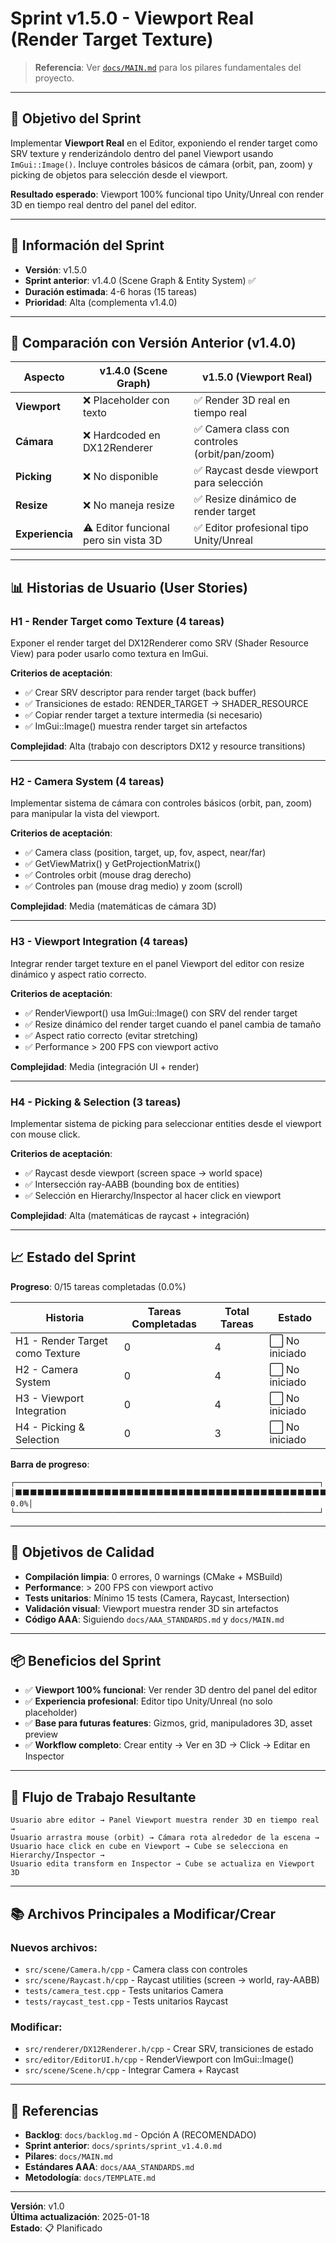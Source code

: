 ﻿# Sprint v1.5.0 - Viewport Real (Render Target Texture)

> **Referencia**: Ver [`docs/MAIN.md`](MAIN.md) para los pilares fundamentales del proyecto.

---

## 🎯 Objetivo del Sprint

Implementar **Viewport Real** en el Editor, exponiendo el render target como SRV texture y renderizándolo dentro del panel Viewport usando `ImGui::Image()`. Incluye controles básicos de cámara (orbit, pan, zoom) y picking de objetos para selección desde el viewport.

**Resultado esperado**: Viewport 100% funcional tipo Unity/Unreal con render 3D en tiempo real dentro del panel del editor.

---

## 📅 Información del Sprint

- **Versión**: v1.5.0
- **Sprint anterior**: v1.4.0 (Scene Graph & Entity System) ✅
- **Duración estimada**: 4-6 horas (15 tareas)
- **Prioridad**: Alta (complementa v1.4.0)

---

## 🎨 Comparación con Versión Anterior (v1.4.0)

| Aspecto | v1.4.0 (Scene Graph) | v1.5.0 (Viewport Real) |
|---------|---------------------|------------------------|
| **Viewport** | ❌ Placeholder con texto | ✅ Render 3D real en tiempo real |
| **Cámara** | ❌ Hardcoded en DX12Renderer | ✅ Camera class con controles (orbit/pan/zoom) |
| **Picking** | ❌ No disponible | ✅ Raycast desde viewport para selección |
| **Resize** | ❌ No maneja resize | ✅ Resize dinámico de render target |
| **Experiencia** | ⚠️ Editor funcional pero sin vista 3D | ✅ Editor profesional tipo Unity/Unreal |

---

## 📊 Historias de Usuario (User Stories)

### **H1 - Render Target como Texture** (4 tareas)
Exponer el render target del DX12Renderer como SRV (Shader Resource View) para poder usarlo como textura en ImGui.

**Criterios de aceptación**:
- ✅ Crear SRV descriptor para render target (back buffer)
- ✅ Transiciones de estado: RENDER_TARGET → SHADER_RESOURCE
- ✅ Copiar render target a texture intermedia (si necesario)
- ✅ ImGui::Image() muestra render target sin artefactos

**Complejidad**: Alta (trabajo con descriptors DX12 y resource transitions)

---

### **H2 - Camera System** (4 tareas)
Implementar sistema de cámara con controles básicos (orbit, pan, zoom) para manipular la vista del viewport.

**Criterios de aceptación**:
- ✅ Camera class (position, target, up, fov, aspect, near/far)
- ✅ GetViewMatrix() y GetProjectionMatrix()
- ✅ Controles orbit (mouse drag derecho)
- ✅ Controles pan (mouse drag medio) y zoom (scroll)

**Complejidad**: Media (matemáticas de cámara 3D)

---

### **H3 - Viewport Integration** (4 tareas)
Integrar render target texture en el panel Viewport del editor con resize dinámico y aspect ratio correcto.

**Criterios de aceptación**:
- ✅ RenderViewport() usa ImGui::Image() con SRV del render target
- ✅ Resize dinámico del render target cuando el panel cambia de tamaño
- ✅ Aspect ratio correcto (evitar stretching)
- ✅ Performance > 200 FPS con viewport activo

**Complejidad**: Media (integración UI + render)

---

### **H4 - Picking & Selection** (3 tareas)
Implementar sistema de picking para seleccionar entities desde el viewport con mouse click.

**Criterios de aceptación**:
- ✅ Raycast desde viewport (screen space → world space)
- ✅ Intersección ray-AABB (bounding box de entities)
- ✅ Selección en Hierarchy/Inspector al hacer click en viewport

**Complejidad**: Alta (matemáticas de raycast + integración)

---

## 📈 Estado del Sprint

**Progreso**: 0/15 tareas completadas (0.0%)

| Historia | Tareas Completadas | Total Tareas | Estado |
|----------|-------------------|--------------|--------|
| H1 - Render Target como Texture | 0 | 4 | ⬜ No iniciado |
| H2 - Camera System | 0 | 4 | ⬜ No iniciado |
| H3 - Viewport Integration | 0 | 4 | ⬜ No iniciado |
| H4 - Picking & Selection | 0 | 3 | ⬜ No iniciado |

**Barra de progreso**:
```
┌────────────────────────────────────────────────────────────────────┐
│⬛⬛⬛⬛⬛⬛⬛⬛⬛⬛⬛⬛⬛⬛⬛⬛⬛⬛⬛⬛⬛⬛⬛⬛⬛⬛⬛⬛⬛⬛⬛⬛⬛⬛⬛⬛⬛⬛⬛⬛⬛⬛⬛⬛⬛⬛⬛⬛⬛⬛ 0.0%│
└────────────────────────────────────────────────────────────────────┘
```

---

## 🎯 Objetivos de Calidad

- **Compilación limpia**: 0 errores, 0 warnings (CMake + MSBuild)
- **Performance**: > 200 FPS con viewport activo
- **Tests unitarios**: Mínimo 15 tests (Camera, Raycast, Intersection)
- **Validación visual**: Viewport muestra render 3D sin artefactos
- **Código AAA**: Siguiendo `docs/AAA_STANDARDS.md` y `docs/MAIN.md`

---

## 📦 Beneficios del Sprint

- ✅ **Viewport 100% funcional**: Ver render 3D dentro del panel del editor
- ✅ **Experiencia profesional**: Editor tipo Unity/Unreal (no solo placeholder)
- ✅ **Base para futuras features**: Gizmos, grid, manipuladores 3D, asset preview
- ✅ **Workflow completo**: Crear entity → Ver en 3D → Click → Editar en Inspector

---

## 🚀 Flujo de Trabajo Resultante

```
Usuario abre editor → Panel Viewport muestra render 3D en tiempo real →
Usuario arrastra mouse (orbit) → Cámara rota alrededor de la escena →
Usuario hace click en cube en Viewport → Cube se selecciona en Hierarchy/Inspector →
Usuario edita transform en Inspector → Cube se actualiza en Viewport 3D
```

---

## 📚 Archivos Principales a Modificar/Crear

### Nuevos archivos:
- `src/scene/Camera.h/cpp` - Camera class con controles
- `src/scene/Raycast.h/cpp` - Raycast utilities (screen → world, ray-AABB)
- `tests/camera_test.cpp` - Tests unitarios Camera
- `tests/raycast_test.cpp` - Tests unitarios Raycast

### Modificar:
- `src/renderer/DX12Renderer.h/cpp` - Crear SRV, transiciones de estado
- `src/editor/EditorUI.h/cpp` - RenderViewport con ImGui::Image()
- `src/scene/Scene.h/cpp` - Integrar Camera + Raycast

---

## 🔗 Referencias

- **Backlog**: `docs/backlog.md` - Opción A (RECOMENDADO)
- **Sprint anterior**: `docs/sprints/sprint_v1.4.0.md`
- **Pilares**: `docs/MAIN.md`
- **Estándares AAA**: `docs/AAA_STANDARDS.md`
- **Metodología**: `docs/TEMPLATE.md`

---

**Versión**: v1.0  
**Última actualización**: 2025-01-18  
**Estado**: 📋 Planificado
